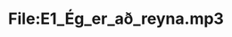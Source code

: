 ---
title: File:E1_Ég_er_að_reyna.mp3
recording of: Ég er að reyna.
reading speed: slow
speaker: E
license: CC0
---